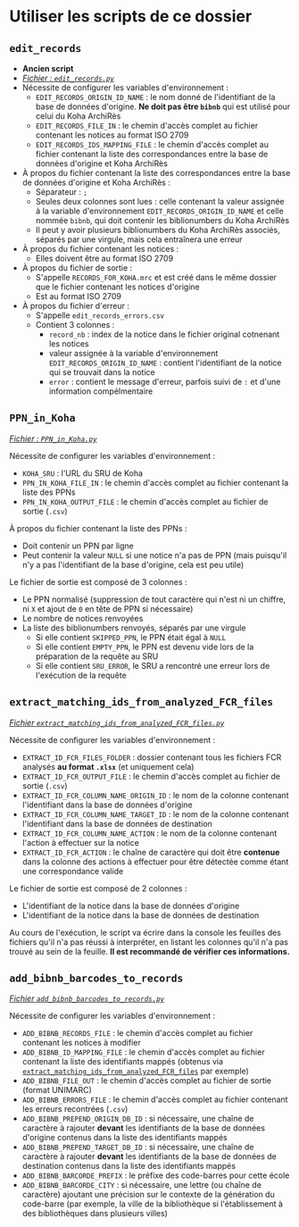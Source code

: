 # Utiliser les scripts de ce dossier

## `edit_records`

* __Ancien script__
* _[Fichier : `edit_records.py`](./edit_records.py)_
* Nécessite de configurer les variables d'environnement :
  * `EDIT_RECORDS_ORIGIN_ID_NAME` : le nom donné de l'identifiant de la base de données d'origine. __Ne doit pas être `bibnb`__ qui est utilisé pour celui du Koha ArchiRès
  * `EDIT_RECORDS_FILE_IN` : le chemin d'accès complet au fichier contenant les notices au format ISO 2709
  * `EDIT_RECORDS_IDS_MAPPING_FILE` : le chemin d'accès complet au fichier contenant la liste des correspondances entre la base de données d'origine et Koha ArchiRès
* À propos du fichier contenant la liste des correspondances entre la base de données d'origine et Koha ArchiRès :
  * Séparateur : `;`
  * Seules deux colonnes sont lues : celle contenant la valeur assignée à la variable d'environnement `EDIT_RECORDS_ORIGIN_ID_NAME` et celle nommée `bibnb`, qui doit contenir les biblionumbers du Koha ArchiRès
  * Il peut y avoir plusieurs biblionumbers du Koha ArchiRès associés, séparés par une virgule, mais cela entraînera une erreur
* À propos du fichier contenant les notices :
  * Elles doivent être au format ISO 2709
* À propos du fichier de sortie :
  * S'appelle `RECORDS_FOR_KOHA.mrc` et est créé dans le même dossier que le fichier contenant les notices d'origine
  * Est au format ISO 2709
* À propos du fichier d'erreur :
  * S'appelle `edit_records_errors.csv`
  * Contient 3 colonnes :
    * `record_nb` : index de la notice dans le fichier original cotnenant les notices
    * valeur assignée à la variable d'environnement `EDIT_RECORDS_ORIGIN_ID_NAME` : contient l'identifiant de la notice qui se trouvait dans la notice
    * `error` : contient le message d'erreur, parfois suivi de `:` et d'une information compélmentaire

## `PPN_in_Koha`

_[Fichier : `PPN_in_Koha.py`](./PPN_in_Koha.py)_


Nécessite de configurer les variables d'environnement :

* `KOHA_SRU` : l'URL du SRU de Koha
* `PPN_IN_KOHA_FILE_IN` : le chemin d'accès complet au fichier contenant la liste des PPNs
* `PPN_IN_KOHA_OUTPUT_FILE` : le chemin d'accès complet au fichier de sortie (`.csv`)

À propos du fichier contenant la liste des PPNs :

* Doit contenir un PPN par ligne
* Peut contenir la valeur `NULL` si une notice n'a pas de PPN (mais puisqu'il n'y a pas l'identifiant de la base d'origine, cela est peu utile)

Le fichier de sortie est composé de 3 colonnes :

* Le PPN normalisé (suppression de tout caractère qui n'est ni un chiffre, ni `X` et ajout de `0` en tête de PPN si nécessaire)
* Le nombre de notices renvoyées
* La liste des biblionumbers renvoyés, séparés par une virgule
  * Si elle contient `SKIPPED_PPN`, le PPN était égal à `NULL`
  * Si elle contient `EMPTY_PPN`, le PPN est devenu vide lors de la préparation de la requête au SRU
  * Si elle contient `SRU_ERROR`, le SRU a rencontré une erreur lors de l'exécution de la requête

## `extract_matching_ids_from_analyzed_FCR_files`

_[Fichier `extract_matching_ids_from_analyzed_FCR_files.py`](./extract_matching_ids_from_analyzed_FCR_files.py)_

Nécessite de configurer les variables d'environnement :

* `EXTRACT_ID_FCR_FILES_FOLDER` : dossier contenant tous les fichiers FCR analysés __au format `.xlsx`__ (et uniquement cela)
* `EXTRACT_ID_FCR_OUTPUT_FILE` : le chemin d'accès complet au fichier de sortie (`.csv`)
* `EXTRACT_ID_FCR_COLUMN_NAME_ORIGIN_ID` : le nom de la colonne contenant l'identifiant dans la base de données d'origine
* `EXTRACT_ID_FCR_COLUMN_NAME_TARGET_ID` : le nom de la colonne contenant l'identifiant dans la base de données de destination
* `EXTRACT_ID_FCR_COLUMN_NAME_ACTION` : le nom de la colonne contenant l'action à effectuer sur la notice
* `EXTRACT_ID_FCR_ACTION` : le chaîne de caractère qui doit être __contenue__ dans la colonne des actions à effectuer pour être détectée comme étant une correspondance valide

Le fichier de sortie est composé de 2 colonnes :

* L'identifiant de la notice dans la base de données d'origine
* L'identifiant de la notice dans la base de données de destination

Au cours de l'exécution, le script va écrire dans la console les feuilles des fichiers qu'il n'a pas réussi à interpréter, en listant les colonnes qu'il n'a pas trouvé au sein de la feuille.
__Il est recommandé de vérifier ces informations.__

## `add_bibnb_barcodes_to_records`

_[Fichier `add_bibnb_barcodes_to_records.py`](./add_bibnb_barcodes_to_records.py)_

Nécessite de configurer les variables d'environnement :

* `ADD_BIBNB_RECORDS_FILE` : le chemin d'accès complet au fichier contenant les notices à modifier
* `ADD_BIBNB_ID_MAPPING_FILE` : le chemin d'accès complet au fichier contenant la liste des identifiants mappés (obtenus via [`extract_matching_ids_from_analyzed_FCR_files`](#extract_matching_ids_from_analyzed_fcr_files) par exemple)
* `ADD_BIBNB_FILE_OUT` : le chemin d'accès complet au fichier de sortie (format UNIMARC)
* `ADD_BIBNB_ERRORS_FILE` : le chemin d'accès complet au fichier contenant les erreurs recontrées (`.csv`)
* `ADD_BIBNB_PREPEND_ORIGIN_DB_ID` : si nécessaire, une chaîne de caractère à rajouter __devant__ les identifiants de la base de données d'origine contenus dans la liste des identifiants mappés
* `ADD_BIBNB_PREPEND_TARGET_DB_ID` : si nécessaire, une chaîne de caractère à rajouter __devant__ les identifiants de la base de données de destination contenus dans la liste des identifiants mappés
* `ADD_BIBNB_BARCORDE_PREFIX` : le préfixe des code-barres pour cette école
* `ADD_BIBNB_BARCORDE_CITY` : si nécessaire, une lettre (ou chaîne de caractère) ajoutant une précision sur le contexte de la génération du code-barre (par exemple, la ville de la bibliothèque si l'établissement à des bibliothèques dans plusieurs villes)
